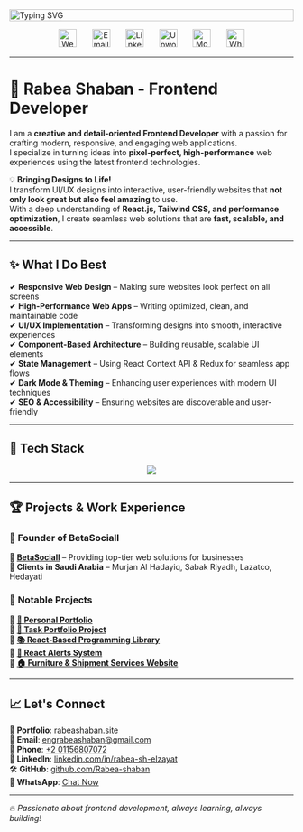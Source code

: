 <div style="width: 100%; display: flex; justify-content: center;">
  <a href="https://git.io/typing-svg" style="width: 100%;">
    <img
      src="https://readme-typing-svg.demolab.com?font=Fira+Code&weight=900&size=35&pause=1000&color=F7D23F&width=1000&height=100&lines=Front+End+Professional;Eng+Rabea+Shaaban;%F0%9F%9A%80+Rabea+Shaban+-+Frontend+Developer;%E2%9A%9B+Specializing+in+React%2C+TypeScript+%26+Tailwind+CSS;Crafting+modern+%26+responsive+UIs+with+React"
      alt="Typing SVG"
      style="width: 100%; max-width: 100%; height: auto;"
    />
  </a>
</div>

<!-- Social icons section -->
<p align="center">
  <a href="https://rabeashaban.site"><img width="32px" alt="Website" title="Website" src="https://i.imgur.com/JU4wMxu.png"/></a>
  &#8287;&#8287;&#8287;&#8287;&#8287;
  <a href="mailto:engrabeashaban@gmail.com"><img width="32px" alt="Email" title="Email" src="https://i.imgur.com/KQ2GSs4.png"/></a>
  &#8287;&#8287;&#8287;&#8287;&#8287;
  <a href="https://www.linkedin.com/in/rabea-sh-elzayat"><img width="32px" alt="LinkedIn" title="LinkedIn" src="https://i.imgur.com/YpHh5Dx.png"/></a>
  &#8287;&#8287;&#8287;&#8287;&#8287;
  <a href="https://www.upwork.com/freelancers/~01d2bd68b7d6e8fbce"><img width="32px" alt="Upwork" title="Upwork" src="https://i.imgur.com/rPzJjA3.png"/></a>
  &#8287;&#8287;&#8287;&#8287;&#8287;
  <a href="https://mostaql.com/u/rabea_elzayat"><img width="32px" alt="Mostaql" title="Mostaql" src="https://i.imgur.com/8rkAYQ3.png"/></a>
  &#8287;&#8287;&#8287;&#8287;&#8287;
  <a href="https://wa.me/201156807072"><img width="32px" alt="WhatsApp" title="WhatsApp" src="https://i.imgur.com/TuDSi2V.png"/></a>
</p>

---

# 🚀 Rabea Shaban - Frontend Developer

I am a **creative and detail-oriented Frontend Developer** with a passion for crafting modern, responsive, and engaging web applications.  
I specialize in turning ideas into **pixel-perfect, high-performance** web experiences using the latest frontend technologies.  

💡 **Bringing Designs to Life!**  
I transform UI/UX designs into interactive, user-friendly websites that **not only look great but also feel amazing** to use.  
With a deep understanding of **React.js, Tailwind CSS, and performance optimization**, I create seamless web solutions that are **fast, scalable, and accessible**.

---

## ✨ **What I Do Best**
✔ **Responsive Web Design** – Making sure websites look perfect on all screens  
✔ **High-Performance Web Apps** – Writing optimized, clean, and maintainable code  
✔ **UI/UX Implementation** – Transforming designs into smooth, interactive experiences  
✔ **Component-Based Architecture** – Building reusable, scalable UI elements  
✔ **State Management** – Using React Context API & Redux for seamless app flows  
✔ **Dark Mode & Theming** – Enhancing user experiences with modern UI techniques  
✔ **SEO & Accessibility** – Ensuring websites are discoverable and user-friendly  

---

## 🎨 **Tech Stack**
<p align="center">
  <img src="https://skillicons.dev/icons?i=html,css,sass,js,ts,react,nextjs,redux,tailwind,bootstrap,vite,webpack,git,github,figma,xd" />
</p>

---

## 🏆 **Projects & Work Experience**
### 🔹 **Founder of BetaSociall**
🚀 **[BetaSociall](http://betasociall.com)** – Providing top-tier web solutions for businesses  
📍 **Clients in Saudi Arabia** – Murjan Al Hadayiq, Sabak Riyadh, Lazatco, Hedayati  

### 🌟 **Notable Projects**
📌 **[🚀 Personal Portfolio ](https://rabeashaban.site/)**  
📌 **[🚀 Task Portfolio Project](https://task-oen-upskilling.vercel.app/)**  
📌 **[📚 React-Based Programming Library](https://programminglibrary.vercel.app/)**  
📌 **[🔔 React Alerts System](https://alert-react-tsx.vercel.app/)**  
📌 **[🏠 Furniture & Shipment Services Website](https://company-365.netlify.app/)**  

---

## 📈 **Let's Connect**
📍 **Portfolio**: [rabeashaban.site](https://rabeashaban.site/)  
📧 **Email**: [engrabeashaban@gmail.com](mailto:engrabeashaban@gmail.com)  
📱 **Phone**: [+2 01156807072](tel:+201156807072)  
💼 **LinkedIn**: [linkedin.com/in/rabea-sh-elzayat](https://www.linkedin.com/in/rabea-sh-elzayat)  
🛠 **GitHub**: [github.com/Rabea-shaban](https://github.com/Rabea-shaban)  
💬 **WhatsApp**: [Chat Now](https://wa.me/201156807072)  

---

🔥 *Passionate about frontend development, always learning, always building!*  
